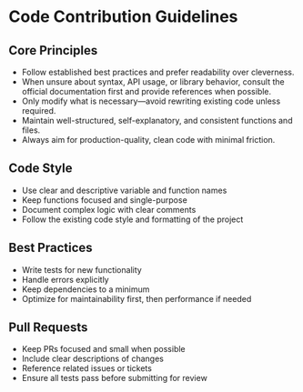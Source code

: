 # Code Contribution Guidelines

## Core Principles

- Follow established best practices and prefer readability over cleverness.
- When unsure about syntax, API usage, or library behavior, consult the official documentation first and provide references when possible.
- Only modify what is necessary—avoid rewriting existing code unless required.
- Maintain well-structured, self-explanatory, and consistent functions and files.
- Always aim for production-quality, clean code with minimal friction.

## Code Style

- Use clear and descriptive variable and function names
- Keep functions focused and single-purpose
- Document complex logic with clear comments
- Follow the existing code style and formatting of the project

## Best Practices

- Write tests for new functionality
- Handle errors explicitly
- Keep dependencies to a minimum
- Optimize for maintainability first, then performance if needed

## Pull Requests

- Keep PRs focused and small when possible
- Include clear descriptions of changes
- Reference related issues or tickets
- Ensure all tests pass before submitting for review
